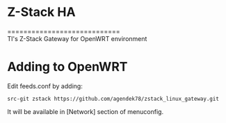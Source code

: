 # Z-Stack HA
============================
<br>
TI's Z-Stack Gateway for OpenWRT environment
<br>

# Adding to OpenWRT

Edit feeds.conf by adding:

`src-git zstack https://github.com/agendek78/zstack_linux_gateway.git`

It will be available in [Network] section of menuconfig.
